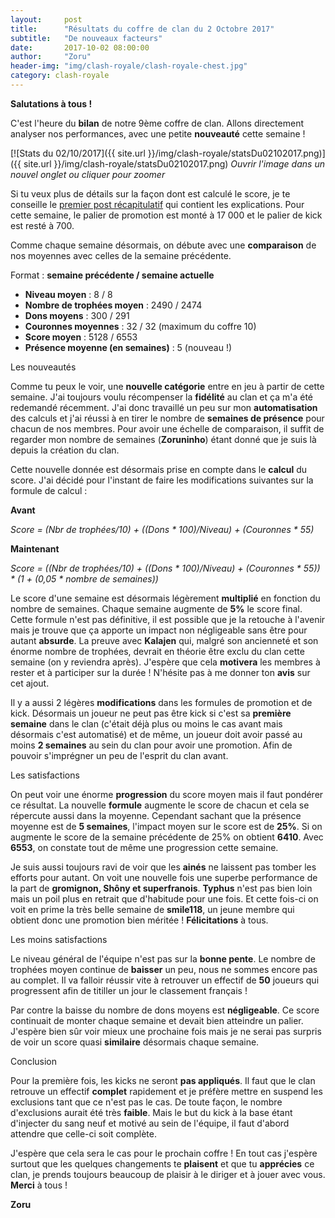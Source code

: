 ```yaml
---
layout:     post
title:      "Résultats du coffre de clan du 2 Octobre 2017"
subtitle:   "De nouveaux facteurs"
date:       2017-10-02 08:00:00
author:     "Zoru"
header-img: "img/clash-royale/clash-royale-chest.jpg"
category: clash-royale
---
```


<p><b>Salutations à tous !</b></p>

<p>C'est l'heure du <b>bilan</b> de notre 9ème coffre de clan. Allons directement analyser nos performances, avec une petite <b>nouveauté</b> cette semaine !</p>

[![Stats du 02/10/2017]({{ site.url }}/img/clash-royale/statsDu02102017.png)]({{ site.url }}/img/clash-royale/statsDu02102017.png)
<i>Ouvrir l'image dans un nouvel onglet ou cliquer pour zoomer</i>

<p>Si tu veux plus de détails sur la façon dont est calculé le score, je te conseille le <a href="{{ "/clash-royale/2017/08/07/chestresults/" | prepend: site.baseurl }}" target="_blank">premier post récapitulatif</a> qui contient les explications. Pour cette semaine, le palier de promotion est monté à 17 000 et le palier de kick est resté à 700.</p>

<p>Comme chaque semaine désormais, on débute avec une <b>comparaison</b> de nos moyennes avec celles de la semaine précédente.</p>

<p>Format : <b>semaine précédente / semaine actuelle</b></p>
<ul>
	<li><b>Niveau moyen</b> : 8 / 8</li>
	<li><b>Nombre de trophées moyen</b> : 2490 / 2474</li>
	<li><b>Dons moyens</b> : 300 / 291</li>
	<li><b>Couronnes moyennes</b> : 32 / 32 (maximum du coffre 10)</li>
	<li><b>Score moyen</b> : 5128 / 6553</li>
	<li><b>Présence moyenne (en semaines)</b> : 5 (nouveau !)</li> 
</ul>

<p><span class="post-title">Les nouveautés</span></p>

<p>Comme tu peux le voir, une <b>nouvelle catégorie</b> entre en jeu à partir de cette semaine. J'ai toujours voulu récompenser la <b>fidélité</b> au clan et ça m'a été redemandé récemment. J'ai donc travaillé un peu sur mon <b>automatisation</b> des calculs et j'ai réussi à en tirer le nombre de <b>semaines de présence</b> pour chacun de nos membres. Pour avoir une échelle de comparaison, il suffit de regarder mon nombre de semaines (<b>Zoruninho</b>) étant donné que je suis là depuis la création du clan.</p>

<p>Cette nouvelle donnée est désormais prise en compte dans le <b>calcul</b> du score. J'ai décidé pour l'instant de faire les modifications suivantes sur la formule de calcul : </p>

<p><b>Avant</b></p>

<p><i>Score = (Nbr de trophées/10) + ((Dons * 100)/Niveau) + (Couronnes * 55)</i></p>

<p><b>Maintenant</b></p>

<p><i>Score = ((Nbr de trophées/10) + ((Dons * 100)/Niveau) + (Couronnes * 55)) * (1 + (0,05 * nombre de semaines))</i></p>

<p>Le score d'une semaine est désormais légèrement <b>multiplié</b> en fonction du nombre de semaines. Chaque semaine augmente de <b>5%</b> le score final. Cette formule n'est pas définitive, il est possible que je la retouche à l'avenir mais je trouve que ça apporte un impact non négligeable sans être pour autant <b>absurde</b>. La preuve avec <b>Kalajen</b> qui, malgré son ancienneté et son énorme nombre de trophées, devrait en théorie être exclu du clan cette semaine (on y reviendra après). J'espère que cela <b>motivera</b> les membres à rester et à participer sur la durée ! N'hésite pas à me donner ton <b>avis</b> sur cet ajout.</p>

<p>Il y a aussi 2 légères <b>modifications</b> dans les formules de promotion et de kick. Désormais un joueur ne peut pas être kick si c'est sa <b>première semaine</b> dans le clan (c'était déjà plus ou moins le cas avant mais désormais c'est automatisé) et de même, un joueur doit avoir passé au moins <b>2 semaines</b> au sein du clan pour avoir une promotion. Afin de pouvoir s'imprégner un peu de l'esprit du clan avant.</p>

<p><span class="post-title">Les satisfactions</span></p>

<p>On peut voir une énorme <b>progression</b> du score moyen mais il faut pondérer ce résultat. La nouvelle <b>formule</b> augmente le score de chacun et cela se répercute aussi dans la moyenne. Cependant sachant que la présence moyenne est de <b>5 semaines</b>, l'impact moyen sur le score est de <b>25%</b>. Si on augmente le score de la semaine précédente de 25% on obtient <b>6410</b>. Avec <b>6553</b>, on constate tout de même une progression cette semaine.</p>

<p>Je suis aussi toujours ravi de voir que les <b>ainés</b> ne laissent pas tomber les efforts pour autant. On voit une nouvelle fois une superbe performance de la part de <b>gromignon, Shôny et superfranois</b>. <b>Typhus</b> n'est pas bien loin mais un poil plus en retrait que d'habitude pour une fois. Et cette fois-ci on voit en prime la très belle semaine de <b>smile118</b>, un jeune membre qui obtient donc une promotion bien méritée ! <b>Félicitations</b> à tous.</p>

<p><span class="post-title">Les moins satisfactions</span></p>

<p>Le niveau général de l'équipe n'est pas sur la <b>bonne pente</b>. Le nombre de trophées moyen continue de <b>baisser</b> un peu, nous ne sommes encore pas au complet. Il va falloir réussir vite à retrouver un effectif de <b>50</b> joueurs qui progressent afin de titiller un jour le classement français !</p>

<p>Par contre la baisse du nombre de dons moyens est <b>négligeable</b>. Ce score continuait de monter chaque semaine et devait bien atteindre un palier. J'espère bien sûr voir mieux une prochaine fois mais je ne serai pas surpris de voir un score quasi <b>similaire</b> désormais chaque semaine.</p>

<p><span class="post-title">Conclusion</span></p>

<p>Pour la première fois, les kicks ne seront <b>pas appliqués</b>. Il faut que le clan retrouve un effectif <b>complet</b> rapidement et je préfère mettre en suspend les exclusions tant que ce n'est pas le cas. De toute façon, le nombre d'exclusions aurait été très <b>faible</b>. Mais le but du kick à la base étant d'injecter du sang neuf et motivé au sein de l'équipe, il faut d'abord attendre que celle-ci soit complète.</p>

<p>J'espère que cela sera le cas pour le prochain coffre ! En tout cas j'espère surtout que les quelques changements te <b>plaisent</b> et que tu <b>apprécies</b> ce clan, je prends toujours beaucoup de plaisir à le diriger et à jouer avec vous. <b>Merci</b> à tous !</p>

<p><b>Zoru</b></p>